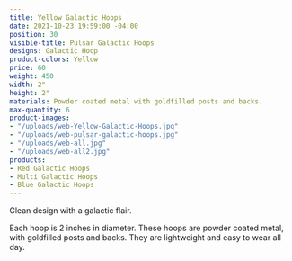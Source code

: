 ```yaml
---
title: Yellow Galactic Hoops
date: 2021-10-23 19:59:00 -04:00
position: 30
visible-title: Pulsar Galactic Hoops
designs: Galactic Hoop
product-colors: Yellow
price: 60
weight: 450
width: 2"
height: 2"
materials: Powder coated metal with goldfilled posts and backs.
max-quantity: 6
product-images:
- "/uploads/web-Yellow-Galactic-Hoops.jpg"
- "/uploads/web-pulsar-galactic-hoops.jpg"
- "/uploads/web-all.jpg"
- "/uploads/web-all2.jpg"
products:
- Red Galactic Hoops
- Multi Galactic Hoops
- Blue Galactic Hoops
---
```


Clean design with a galactic flair.

Each hoop is 2 inches in diameter. These hoops are powder coated metal, with goldfilled posts and backs. They are lightweight and easy to wear all day.
